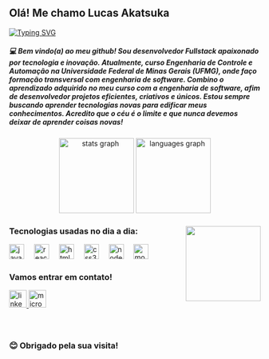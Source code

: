 ## Olá! Me chamo Lucas Akatsuka

[![Typing SVG](https://readme-typing-svg.herokuapp.com?font=Fira+Code&weight=700&duration=4000&pause=1000&color=F7F7F7&width=435&lines=%F0%9F%91%A8%E2%80%8D%F0%9F%92%BB+Sou+desenvolvedor+fullstack;%F0%9F%91%BE+Sou+apaixonado+por+programa%C3%A7%C3%A3o;%E2%9A%BD+Gosto+de+jogar+futebol;%F0%9F%8E%AE+Amo+jogar+videogame)](https://git.io/typing-svg)

##### 💻 Bem vindo(a) ao meu github! Sou desenvolvedor Fullstack apaixonado por tecnologia e inovação. Atualmente, curso Engenharia de Controle e Automação na Universidade Federal de Minas Gerais (UFMG), onde faço formação transversal com engenharia de software. Combino o aprendizado adquirido no meu curso com a engenharia de software, afim de desenvolvedor projetos eficientes, criativos e únicos. Estou sempre buscando aprender tecnologias novas para edificar meus conhecimentos. Acredito que o céu é o limite e que nunca devemos deixar de aprender coisas novas!

<div align="center">
  <img src="https://github-readme-stats.vercel.app/api?username=LucasOtsuAkatsuka&hide_title=false&hide_rank=false&show_icons=true&include_all_commits=true&count_private=true&disable_animations=false&theme=dracula&locale=en&hide_border=false" height="150" alt="stats graph"  />
  <img src="https://github-readme-stats.vercel.app/api/top-langs?username=LucasOtsuAkatsuka&locale=en&hide_title=false&layout=compact&card_width=320&langs_count=5&theme=dracula&hide_border=false" height="150" alt="languages graph"  />
</div>

###

<img align="right" height="150" src="https://media2.giphy.com/media/v1.Y2lkPTc5MGI3NjExZm54ZXJ1Y3JqcnJpbDhyM2d6cDBuN2x1NG91ZmwzeWdqb2g2bTFweCZlcD12MV9pbnRlcm5hbF9naWZfYnlfaWQmY3Q9Zw/78XCFBGOlS6keY1Bil/giphy.gif"  />


### Tecnologias usadas no dia a dia: 

<div align="left">
  <img src="https://cdn.jsdelivr.net/gh/devicons/devicon/icons/javascript/javascript-original.svg" height="30" alt="javascript logo"  />
  <img width="12" />
  <img src="https://cdn.jsdelivr.net/gh/devicons/devicon/icons/react/react-original.svg" height="30" alt="react logo"  />
  <img width="12" />
  <img src="https://cdn.jsdelivr.net/gh/devicons/devicon/icons/html5/html5-original.svg" height="30" alt="html5 logo"  />
  <img width="12" />
  <img src="https://cdn.jsdelivr.net/gh/devicons/devicon/icons/css3/css3-original.svg" height="30" alt="css3 logo"  />
  <img width="12" />
  <img src="https://cdn.jsdelivr.net/gh/devicons/devicon/icons/nodejs/nodejs-original.svg" height="30" alt="nodejs logo"  />
  <img width="12" />
  <img src="https://cdn.jsdelivr.net/gh/devicons/devicon/icons/mongodb/mongodb-original.svg" height="30" alt="mongodb logo"  />
</div>

### Vamos entrar em contato!

<div align="left">
  <a href="www.linkedin.com/in/lucas-jun-otsu-akatsuka-4a0b85303" target="_blank">
    <img src="https://img.shields.io/static/v1?message=LinkedIn&logo=linkedin&label=&color=0077B5&logoColor=white&labelColor=&style=for-the-badge" height="35" alt="linkedin logo"  />
  </a>
  <a href="ljoakatsuka@hotmail.com" target="_blank">
    <img src="https://img.shields.io/static/v1?message=Outlook&logo=microsoft-outlook&label=&color=0078D4&logoColor=white&labelColor=&style=for-the-badge" height="35" alt="microsoft-outlook logo"  />
  </a>
</div>

###

<br clear="both">

<!--
<img src="https://raw.githubusercontent.com/LucasOtsuAkatsuka/LucasOtsuAkatsuka/output/snake.svg" alt="Snake animation" />

-->
### 😊 Obrigado pela sua visita! 

